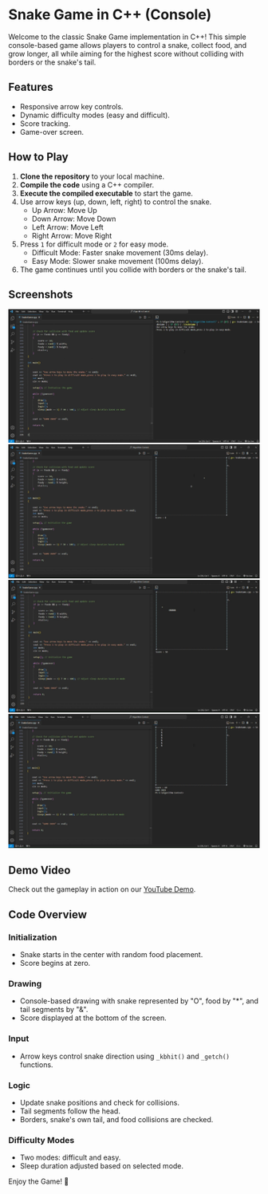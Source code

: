 # Snake Game in C++ (Console)

Welcome to the classic Snake Game implementation in C++! This simple console-based game allows players to control a snake, collect food, and grow longer, all while aiming for the highest score without colliding with borders or the snake's tail.

## Features

- Responsive arrow key controls.
- Dynamic difficulty modes (easy and difficult).
- Score tracking.
- Game-over screen.

## How to Play

1. **Clone the repository** to your local machine.
2. **Compile the code** using a C++ compiler.
3. **Execute the compiled executable** to start the game.
4. Use arrow keys (up, down, left, right) to control the snake.
    - Up Arrow: Move Up
    - Down Arrow: Move Down
    - Left Arrow: Move Left
    - Right Arrow: Move Right
5. Press `1` for difficult mode or `2` for easy mode.
   - Difficult Mode: Faster snake movement (30ms delay).
   - Easy Mode: Slower snake movement (100ms delay).
6. The game continues until you collide with borders or the snake's tail.

## Screenshots

![Gameplay Screenshot](snakeDemo.jpeg)
![Game Over Screenshot](snakeDemo2.jpeg)
![Game Over Screenshot](snakeDemo3.jpeg)
![Game Over Screenshot](snakeDemo4.jpeg)

## Demo Video

Check out the gameplay in action on our [YouTube Demo](https://youtu.be/0yA8jrbZhTM).

## Code Overview

### Initialization

- Snake starts in the center with random food placement.
- Score begins at zero.

### Drawing

- Console-based drawing with snake represented by "O", food by "*", and tail segments by "&".
- Score displayed at the bottom of the screen.

### Input

- Arrow keys control snake direction using `_kbhit()` and `_getch()` functions.

### Logic

- Update snake positions and check for collisions.
- Tail segments follow the head.
- Borders, snake's own tail, and food collisions are checked.

### Difficulty Modes

- Two modes: difficult and easy.
- Sleep duration adjusted based on selected mode.

Enjoy the Game! 🐍
